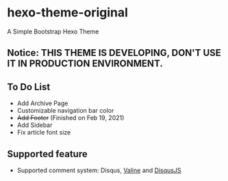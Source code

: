 # hexo-theme-original
A Simple Bootstrap Hexo Theme

## Notice: THIS THEME IS DEVELOPING, DON'T USE IT IN PRODUCTION ENVIRONMENT.

## To Do List
+ Add Archive Page
+ Customizable navigation bar color 
+ ~~Add Footer~~ (Finished on Feb 19, 2021)
+ Add Sidebar
+ Fix article font size

## Supported feature
+ Supported comment system: Disqus, [Valine](https://github.com/xCss/Valine) and [DisqusJS](https://github.com/SukkaW/DisqusJS)
